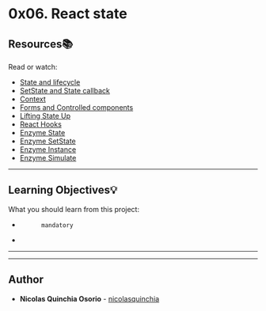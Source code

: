 # 0x06. React state

## Resources:books:
Read or watch:
* [State and lifecycle](https://intranet.hbtn.io/rltoken/73x5hG08XwbZ_tKwrLVsaQ)
* [SetState and State callback](https://intranet.hbtn.io/rltoken/leRP2NUTKuNQn9fjCkIIWQ)
* [Context](https://intranet.hbtn.io/rltoken/RY469Vj1ai43U1O_Bw2zww)
* [Forms and Controlled components](https://intranet.hbtn.io/rltoken/rJiNSBnvbLhet4FgyWxrkg)
* [Lifting State Up](https://intranet.hbtn.io/rltoken/lCiofK_nr9h_-bcST8x_Zg)
* [React Hooks](https://intranet.hbtn.io/rltoken/vFgst4GPjbIENWQaVC0R3Q)
* [Enzyme State](https://intranet.hbtn.io/rltoken/V4TxuKMySwnzrfPDtqrlDg)
* [Enzyme SetState](https://intranet.hbtn.io/rltoken/7DD2jihrJyavY-ReXXIz_w)
* [Enzyme Instance](https://intranet.hbtn.io/rltoken/5PP4QrClUCON8ivE83Wh7Q)
* [Enzyme Simulate](https://intranet.hbtn.io/rltoken/BLCWTFXnN8Oy4EBcLuIw8Q)

---
## Learning Objectives:bulb:
What you should learn from this project:


*           mandatory
*         

---
---

## Author
* **Nicolas Quinchia Osorio** - [nicolasquinchia](https://github.com/nicolasquinchia)